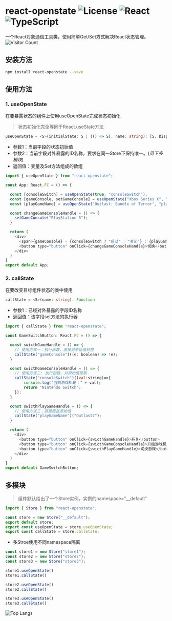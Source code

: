 # react-openstate  ![License](https://img.shields.io/badge/license-MIT-yellow) ![React](https://img.shields.io/badge/React->=16.8.0-red) ![TypeScript](https://img.shields.io/badge/TypeScript->=3.2.0-blue)

一个React对象通信工具类，使用简单Get/Set方式解决React状态管理。
![Visitor Count](https://profile-counter.glitch.me/NextMouse/count.svg)

## 安装方法

```bash
npm install react-openstate --save
```

## 使用方法

### 1. useOpenState

在要暴露状态的组件上使用useOpenState完成状态初始化
> 状态初始化完全等同于React.useState方法

```TypeScript
useOpenState = <S>(initialState: S | (() => S), name: string): [S, Dispatch<SetStateAction<S>>]
```

- 参数1：当前字段的状态初始值
- 参数2：当前字段对外暴露的ID名称，要求在同一Store下保持唯一。(*见下多模块*)
- 返回值：变量及Set方法组成的数组

```JavaScript
import { useOpenState } from "react-openstate";

const App: React.FC = () => {

  const [consoleSwitch] = useOpenState(true, "consoleSwitch");
  const [gameConsole, setGameConsole] = useOpenState("Xbox Series X", "gameConsole");
  const [playGameName] = useOpenState("Outlast: Bundle of Terror", "playGameName");

  const changeGameConsoleHandle = () => {
    setGameConsole("PlayStation 5");
  }

  return (
    <div>
      <span>{gameConsole} - {consoleSwitch ? "启动" : "关闭"} : {playGameName} </span>
      <button type="button" onClick={changeGameConsoleHandle}>切换</button>
    </div>
  )
}
export default App;
```

### 2. callState

在要改变目标组件状态的类中使用

```TypeScript
callState = <S>(name: string): Function
```

- 参数1：已经对外暴露的字段ID名称
- 返回值：该字段set方法的执行器

```JavaScript
import { callState } from "react-openstate";

const GameSwitchButton: React.FC = () => {

  const swicthGameHandle = () => {
    // 使用方式一：执行函数，直接对原始值转换
    callState("gameConsole")((e: boolean) => !e);
  }

  const swicthGameConsoleHandle = () => {
    // 使用方式二: 执行函数，对原始值提取
    callState("consoleSwitch")((val:string)=>{
        console.log("当前游戏机是：" + val);
        return "Nintendo Switch";
    });
  }

  const swicthPlayGameHandle = () => {
    // 使用方式三：直接覆盖原始值
    callState("playGameName")("Outlast2");
  }

  return (
    <div>
      <button type="button" onClick={swicthGameHandle}>开关</button>
      <button type="button" onClick={swicthGameConsoleHandle}>升级游戏机</button>
      <button type="button" onClick={swicthPlayGameHandle}>切换游戏</button>
    </div>
  )
}
export default GameSwitchButton;
```

## 多模块

> 组件默认给出了一个Store实例，实例的namespace="__default"

```JavaScript
import { Store } from "react-openstate";

const store = new Store("__default");
export default store;
export const useOpenState = store.useOpenState;
export const callState = store.callState;
```

- 多Stroe使用不同namespace隔离

```JavaScript
const store1 = new Store("store1");
const store2 = new Store("store2");
const store3 = new Store("store3");

store1.useOpenState()
store1.callState()

store2.useOpenState()
store2.callState()

store3.useOpenState()
store3.callState()

```

![Top Langs](https://github-readme-stats.vercel.app/api/top-langs/?username=NextMouse&hide_progress=true)
